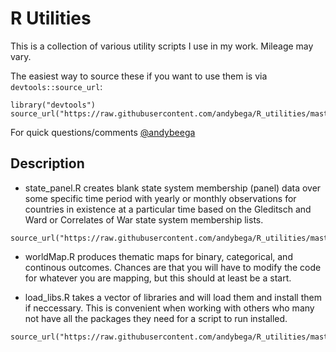R Utilities
===

This is a collection of various utility scripts I use in my work. Mileage may vary.

The easiest way to source these if you want to use them is via `devtools::source_url`:

```
library("devtools")
source_url("https://raw.githubusercontent.com/andybega/R_utilities/master/load_libs.R")
```

For quick questions/comments [@andybeega](https://twitter.com/andybeega)

Description
---

* state_panel.R creates blank state system membership (panel) data over some specific time period with yearly or monthly observations for countries in existence at a particular time based on the Gleditsch and Ward or Correlates of War state system membership lists.
```
source_url("https://raw.githubusercontent.com/andybega/R_utilities/master/data/state_panel.R")
```

* worldMap.R produces thematic maps for binary, categorical, and continous outcomes. Chances are that you will have to modify the code for whatever you are mapping, but this should at least be a start.

* load_libs.R takes a vector of libraries and will load them and install them if neccessary. This is convenient when working with others who many not have all the packages they need for a script to run installed. 
```
source_url("https://raw.githubusercontent.com/andybega/R_utilities/master/load_libs.R")
```